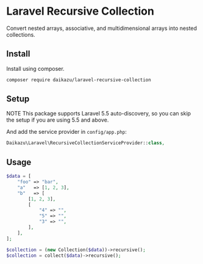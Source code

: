 # Laravel Recursive Collection

Convert nested arrays, associative, and multidimensional arrays into nested collections.

## Install

Install using composer.

```bash
composer require daikazu/laravel-recursive-collection
```

## Setup
NOTE This package supports Laravel 5.5 auto-discovery, so you can skip the setup if you are using 5.5 and above.

And add the service provider in `config/app.php`:
```php
Daikazu\Laravel\RecursiveCollectionServiceProvider::class,
```

## Usage

```php
$data = [
    "foo" => "bar",
    "a"   => [1, 2, 3],
    "b"   => [
        [1, 2, 3],
        [
            "4" => "",
            "5" => "",
            "3" => "",
        ],
    ],
];

$collection = (new Collection($data))->recursive();
$collection = collect($data)->recursive();
```